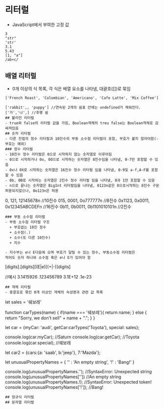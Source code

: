 # 리터럴
 - JavaScript에서 부여한 고정 값
 ```
 3
 "str"
 'str'
 3.1
 5.43
 [1, "a"]
 /ab+c/
 ```
## 배열 리터럴
- 0개 이상의 식 목록, 각 식은 배열 요소를 나타냄, 대괄호([])로 묶임
```
['French Roast', 'Colombian', 'Americano', 'Cafe Latte', 'Mix Coffee']

['rabbit',, 'puppy'] //연속된 2개의 쉼표 안에는 undefined가 채워진다.
['가','나',] //후행 쉼
## 불리언 리터럴
- true와 false의 리터럴 값을 가짐, Boolean객체의 treu false는 Boolean객체로 감싸져있음
## 숫자 리터럴
- 다른 진법의 정수 리터럴과 10진수의 부동 소수점 리터럴이 포함, 부호가 붙지 않아야함(-부호는 예외)
### 정수 리터럴
- 10진수 정수 리터럴은 0으로 시작하지 않는 숫자열로 이루어짐
- 0으로 시작하거나 0o, 0O으로 시작하는 숫자열은 8진수임을 나타냄, 0-7만 포함할 수 있음
- 0x나 0X로 시작하는 숫자열은 16진수 정수 리터럴 임을 나타냄, 0-9및 a-f,A-F를 포함할 수 있음
- 0b, 0B로 시작하는 숫자열은 2진수 정수 리터럴 임을 나타냄, 0과 1만 포함할 수 있음
- n으로 끝나는 숫자열은 BigInt 리터럴임을 나타냄, 0123n같은 0으로시작하는 8진수 구문 허용되지않으나, 0o123n은 허용
```
0, 121, 12145678n //10진수
015, 0001, 0o777777n //8진수
0x1123, 0x0011, 0x12345ABCDEFn //16진수
0b11, 0b0011, 0b1101010101n //2진수
```
### 부동 소수점 리터럴
- 부동 소수점 리터럴 구조
  + 부호없는 10진 정수
  + 소수점(.)
  + 소수(또 다른 10진수)
  + 지수
  
- 지수부는 e나 E다음에 오며 부호가 달릴 수 있는 정수, 부동소수점 리터럴은
적어도 숫자 하나와 소수점 혹은 e나 E가 있어야 함
```
[digits].[digits][(E|e)[(+|-)]digits]

//예시
3.1415926
.123456789
3.1E+12
.1e-23
```
## 객체 리터럴
- 중괄호로 묶인 0개 이상인 객체의 속성명과 관련 값 목록
```
let sales = '쉐보레'

function carTypes(name) {
  if(name === '쉐보레'){
    return name;
  } else {
    return "Sorry, we don't sell" + name + ".";
  }
}

let car = {myCar: 'audi', getCar:carTypes('Toyota'), special: sales};

console.log(car.myCar); //Saturn
console.log(car.getCar); //Toyota
console.log(car.special); //쉐보레

let car2 = {cars:{a: 'saab', b:'jeep'}, 7:'Mazda'};

let unusualPropertyNames = {
  '' : 'An empty string',
  '!' : 'Bang!'
}

console.log(unusualPropertyNames.''); //SyntaxError: Unexpected string
console.log(unusualPropertyNames['']) //An empty string
console.log(unusualPropertyNames.!);  //SyntaxError: Unexpected token!
console.log(unusualPropertyNames['!']); //Bang!


```
## 정규식 리터럴
## 문자열 리터럴
